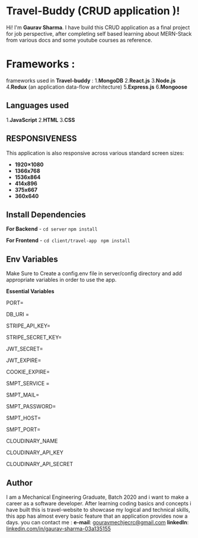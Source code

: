 # Travel-Buddy (CRUD application )!

Hi! I'm **Gaurav Sharma**. I have build this CRUD application as a final project for job perspective, after completing self based learning about MERN-Stack from various docs and some youtube courses as reference.

# Frameworks :

frameworks used in **Travel-buddy** : 
1.**MongoDB** 
2.**React.js** 
3.**Node.js** 
4.**Redux** (an application data-flow architecture) 
5.**Express.js** 
6.**Mongoose**

## Languages used

1.**JavaScript** 
2.**HTML** 
3.**CSS**

## RESPONSIVENESS

This application is also responsive across various standard screen sizes:

- **1920×1080**
- **1366x768**
- **1536x864**
- **414x896**
- **375x667**
- **360x640**

## Install Dependencies

**For Backend** - `cd server` `npm install`

**For Frontend** - `cd client/travel-app` ` npm install`

## Env Variables

Make Sure to Create a config.env file in server/config directory and add appropriate variables in order to use the app.

**Essential Variables**

PORT=

DB_URI =

STRIPE_API_KEY=

STRIPE_SECRET_KEY=

JWT_SECRET=

JWT_EXPIRE=

COOKIE_EXPIRE=

SMPT_SERVICE =

SMPT_MAIL=

SMPT_PASSWORD=

SMPT_HOST=

SMPT_PORT=

CLOUDINARY_NAME

CLOUDINARY_API_KEY

CLOUDINARY_API_SECRET

## Author

I am a Mechanical Engineering Graduate, Batch 2020 and i want to make a career as a software developer. After learning coding basics and concepts i have built this is travel-website to showcase my logical and technical skills, this app has almost every basic feature that an application provides now a days.
you can contact me :
**e-mail**: gouravmechjecrc@gmail.com
**linkedIn**: [linkedin.com/in/gaurav-sharma-03a135155](https://www.linkedin.com/in/gaurav-sharma-03a135155)
